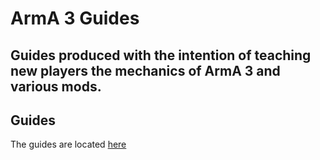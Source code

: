 # ArmA 3 Guides

## Guides produced with the intention of teaching new players the mechanics of ArmA 3 and various mods.


## Guides
The guides are located [here](https://royrovp.github.io/ArmA-3-Guides)
